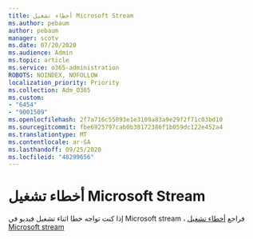 ```yaml
---
title: أخطاء تشغيل Microsoft Stream
ms.author: pebaum
author: pebaum
manager: scotv
ms.date: 07/20/2020
ms.audience: Admin
ms.topic: article
ms.service: o365-administration
ROBOTS: NOINDEX, NOFOLLOW
localization_priority: Priority
ms.collection: Adm_O365
ms.custom:
- "6454"
- "9001509"
ms.openlocfilehash: 2f7a716c55093e1e3109a83a9e29f2f71c03bd10
ms.sourcegitcommit: fbe6925797cab0b38172386f1b059dc122e452a4
ms.translationtype: MT
ms.contentlocale: ar-SA
ms.lasthandoff: 09/25/2020
ms.locfileid: "48299656"
---
```

# <a name="microsoft-stream-playback-errors"></a>أخطاء تشغيل Microsoft Stream

إذا كنت تواجه خطا اثناء تشغيل فيديو في Microsoft stream ، فراجع [أخطاء تشغيل Microsoft stream](https://docs.microsoft.com/stream/portal-understanding-playback-errors)
